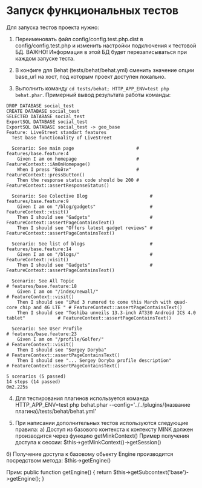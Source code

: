 Запуск функциональных тестов
============================

Для запуска тестов проекта нужно:

1) Переименовать файл config/config.test.php.dist в config/config.test.php и изменить настройки подключения к тестовой БД.
ВАЖНО! Информация в этой БД будет перезаписываться при каждом запуске теста.

2) В конфиге для Behat (tests/behat/behat.yml) сменить значение опции base_url на хост, под которым проект доступен локально.

3) Выполнить команду ```cd tests/behat; HTTP_APP_ENV=test php behat.phar```. Примерный вывод результата работы команды:

```
DROP DATABASE social_test
CREATE DATABASE social_test
SELECTED DATABASE social_test
ExportSQL DATABASE social_test
ExportSQL DATABASE social_test -> geo_base
Feature: LiveStreet standart features
  Test base functionality of LiveStreet

  Scenario: See main page                       # features/base.feature:4
    Given I am on homepage                      # FeatureContext::iAmOnHomepage()
    When I press "Войти"                        # FeatureContext::pressButton()
    Then the response status code should be 200 # FeatureContext::assertResponseStatus()

  Scenario: See Colective Blog                       # features/base.feature:9
    Given I am on "/blog/gadgets"                    # FeatureContext::visit()
    Then I should see "Gadgets"                      # FeatureContext::assertPageContainsText()
    Then I should see "Offers latest gadget reviews" # FeatureContext::assertPageContainsText()

  Scenario: See list of blogs                        # features/base.feature:14
    Given I am on "/blogs/"                          # FeatureContext::visit()
    Then I should see "Gadgets"                      # FeatureContext::assertPageContainsText()

  Scenario: See All Topic                                                                 # features/base.feature:18
    Given I am on "/index/newall/"                                                        # FeatureContext::visit()
    Then I should see "iPad 3 rumored to come this March with quad-core chip and 4G LTE " # FeatureContext::assertPageContainsText()
    Then I should see "Toshiba unveils 13.3-inch AT330 Android ICS 4.0 tablet"            # FeatureContext::assertPageContainsText()

  Scenario: See User Profile                                                              # features/base.feature:23
    Given I am on "/profile/Golfer/"                                                      # FeatureContext::visit()
    Then I should see "Sergey Doryba"                                                     # FeatureContext::assertPageContainsText()
    Then I should see "... Sergey Doryba profile description"                             # FeatureContext::assertPageContainsText()

5 scenarios (5 passed)
14 steps (14 passed)
0m2.225s
```


4) Для тестирования плагинов используется команда
    HTTP_APP_ENV=test php behat.phar --config='../../plugins/(название плагина)/tests/behat/behat.yml'


5) При написании дополнительных тестов используются следующие правила:
    а) Доступ из базового контекcта к контексту MINK должен производится через функцию getMinkContext()
    Пример получения доступа к сессии: $this->getMinkContext()->getSession()

б) Получение доступа к базовому обьекту Engine производится посредством метода: $this->getEngine()

Прим:     public function getEngine() {
              return $this->getSubcontext('base')->getEngine();
          }